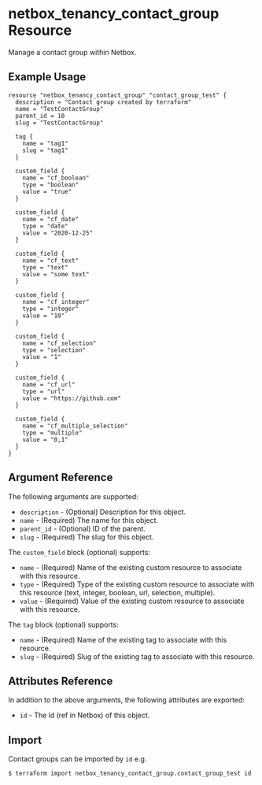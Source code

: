 # netbox\_tenancy\_contact\_group Resource

Manage a contact group within Netbox.

## Example Usage

```hcl
resource "netbox_tenancy_contact_group" "contact_group_test" {
  description = "Contact group created by terraform"
  name = "TestContactGroup"
  parent_id = 10
  slug = "TestContactGroup"
  
  tag {
    name = "tag1"
    slug = "tag1"
  }
  
  custom_field {
    name = "cf_boolean"
    type = "boolean"
    value = "true"
  }

  custom_field {
    name = "cf_date"
    type = "date"
    value = "2020-12-25"
  }

  custom_field {
    name = "cf_text"
    type = "text"
    value = "some text"
  }

  custom_field {
    name = "cf_integer"
    type = "integer"
    value = "10"
  }

  custom_field {
    name = "cf_selection"
    type = "selection"
    value = "1"
  }

  custom_field {
    name = "cf_url"
    type = "url"
    value = "https://github.com"
  }

  custom_field {
    name = "cf_multiple_selection"
    type = "multiple"
    value = "0,1"
  }
}
```

## Argument Reference

The following arguments are supported:
* ``description`` - (Optional) Description for this object.
* ``name`` - (Required) The name for this object.
* ``parent_id`` - (Optional) ID of the parent.
* ``slug`` - (Required) The slug for this object.

The ``custom_field`` block (optional) supports:
* ``name`` - (Required) Name of the existing custom resource to associate with this resource.
* ``type`` - (Required) Type of the existing custom resource to associate with this resource (text, integer, boolean, url, selection, multiple).
* ``value`` - (Required) Value of the existing custom resource to associate with this resource.

The ``tag`` block (optional) supports:
* ``name`` - (Required) Name of the existing tag to associate with this resource.
* ``slug`` - (Required) Slug of the existing tag to associate with this resource.

## Attributes Reference

In addition to the above arguments, the following attributes are exported:
* ``id`` - The id (ref in Netbox) of this object.

## Import

Contact groups can be imported by `id` e.g.

```
$ terraform import netbox_tenancy_contact_group.contact_group_test id
```
